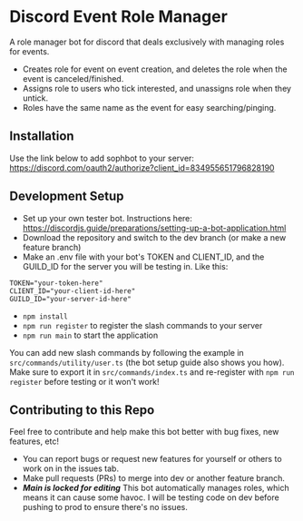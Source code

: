 # Discord Event Role Manager

A role manager bot for discord that deals exclusively with managing roles for events.

-   Creates role for event on event creation, and deletes the role when the event is canceled/finished.
-   Assigns role to users who tick interested, and unassigns role when they untick.
-   Roles have the same name as the event for easy searching/pinging.

## Installation
Use the link below to add sophbot to your server:
https://discord.com/oauth2/authorize?client_id=834955651796828190

## Development Setup
- Set up your own tester bot. Instructions here: https://discordjs.guide/preparations/setting-up-a-bot-application.html
- Download the repository and switch to the dev branch (or make a new feature branch)
- Make an .env file with your bot's TOKEN and CLIENT_ID, and the GUILD_ID for the server you will be testing in. Like this:
```.env
TOKEN="your-token-here"
CLIENT_ID="your-client-id-here"
GUILD_ID="your-server-id-here"
```
- `npm install`
- `npm run register` to register the slash commands to your server
- `npm run main` to start the application

You can add new slash commands by following the example in `src/commands/utility/user.ts` (the bot setup guide also shows you how). Make sure to export it in `src/commands/index.ts` and re-register with `npm run register` before testing or it won't work!

## Contributing to this Repo
Feel free to contribute and help make this bot better with bug fixes, new features, etc!
- You can report bugs or request new features for yourself or others to work on in the issues tab.
- Make pull requests (PRs) to merge into dev or another feature branch.
- ***Main is locked for editing*** This bot automatically manages roles, which means it can cause some havoc. I will be testing code on dev before pushing to prod to ensure there's no issues.
